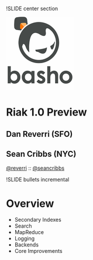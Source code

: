 !SLIDE center section

![Basho Technologies](basho.gif) 
 
# Riak 1.0 Preview

## Dan Reverri (SFO)
## Sean Cribbs (NYC)

[@reverri](http://twitter.com/#!/reverri) :: [@seancribbs](http://twitter.com/#!/seancribbs)

!SLIDE bullets incremental

# Overview

* Secondary Indexes
* Search
* MapReduce
* Logging
* Backends
* Core Improvements
